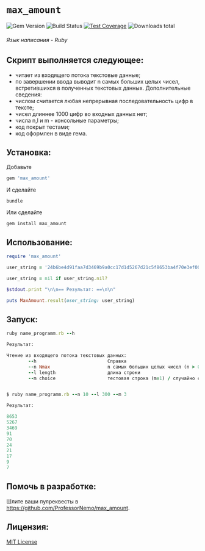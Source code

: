 # `max_amount`

![Gem Version](https://img.shields.io/gem/v/max_amount.svg)
![Build Status](https://github.com/ProfessorNemo/max_amount/actions/workflows/ci.yml/badge.svg)
[![Test Coverage](https://codecov.io/gh/ProfessorNemo/max_amount/graph/badge.svg)](https://codecov.io/gh/ProfessorNemo/max_amount)
![Downloads total](https://img.shields.io/gem/dt/max_amount)

[gem]: https://rubygems.org/gems/max_amount
[actions]: https://github.com/ProfessorNemo/max_amount/actions
[coveralls]: https://coveralls.io/r/ProfessorNemo/max_amount
[inch]: https://inch-ci.org/github/ProfessorNemo/max_amount

###### Язык написания - Ruby

## Скрипт выполняется следующее:
* читает из входящего потока текстовые данные;
* по завершении ввода выводит n самых больших целых чисел, встретившихся в
полученных текстовых данных.
Дополнительные сведения:
* числом считается любая непрерывная последовательность цифр в тексте;
* чисел длиннее 1000 цифр во входных данных нет;
* числа n,l и m - консольные параметры;
* код покрыт тестами;
* код оформлен в виде гема.

## Установка:

Добавьте

``` rb
gem 'max_amount'
```

И сделайте

    bundle

Или сделайте

    gem install max_amount

## Использование:

``` rb
require 'max_amount'

user_string = '24b6be4d91faa7d3469b9a0cc17d1d5267d21c5f8653ba4f70e3ef007'

user_string = nil if user_string.nil?

$stdout.print "\n\n== Результат: ==\n\n"

puts MaxAmount.result(user_string: user_string)
```

## Запуск:

``` rb
ruby name_programm.rb --h

Результат:

Чтение из входящего потока текстовых данных:
        --h                          Справка
        --n Nmax                     n самых больших целых чисел (n > 0)
        --l length                   длина строки 
        --m choice                   тестовая строка (m=1) / случайно сгенерированная строка (m=2) / пользовательская строка (m=3)


$ ruby name_programm.rb --n 10 --l 300 --m 3

Результат:

8653
5267
3469
91
70
24
21
17
9
7
```

## Помочь в разработке:

Шлите ваши пулреквесты в https://github.com/ProfessorNemo/max_amount.

## Лицензия:

[MIT License](https://opensource.org/licenses/MIT)
